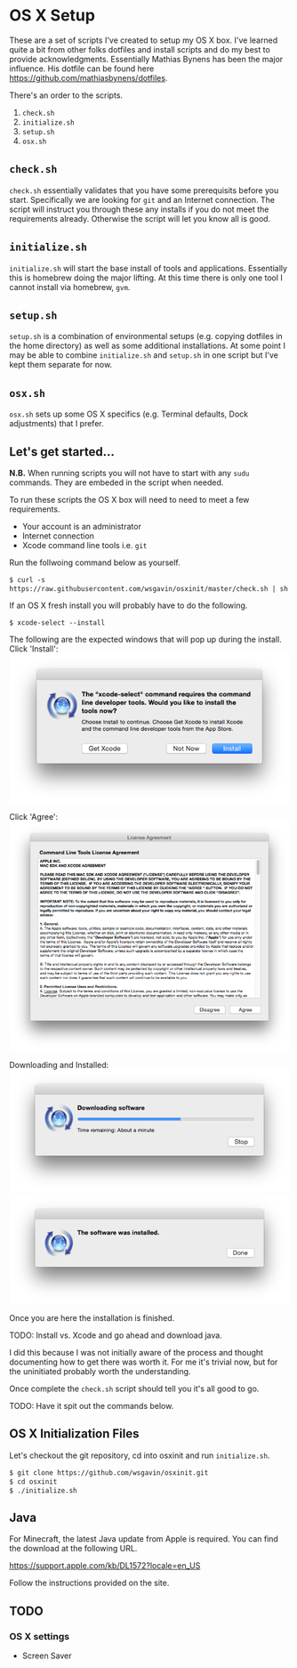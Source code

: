 # OS X Setup

These are a set of scripts I've created to setup my OS X box. I've learned quite a bit from other folks dotfiles and install scripts and do my best to provide acknowledgments. Essentially Mathias Bynens has been the major influence. His dotfile can be found here https://github.com/mathiasbynens/dotfiles.

There's an order to the scripts.

1. `check.sh`
2. `initialize.sh`
3. `setup.sh`
4. `osx.sh`

## `check.sh`

`check.sh` essentially validates that you have some prerequisits before you start. Specifically we are looking for `git` and an Internet connection. The script will instruct you through these any installs if you do not meet the requirements already. Otherwise the script will let you know all is good.

## `initialize.sh`

`initialize.sh` will start the base install of tools and applications. Essentially this is homebrew doing the major lifting. At this time there is only one tool I cannot install via homebrew, `gvm`.

## `setup.sh`

`setup.sh` is a combination of environmental setups (e.g. copying dotfiles in the home directory) as well as some additional installations. At some point I may be able to combine `initialize.sh` and `setup.sh` in one script but I've kept them separate for now.

## `osx.sh`

`osx.sh` sets up some OS X specifics (e.g. Terminal defaults, Dock adjustments) that I prefer.

## Let's get started...

**N.B.** When running scripts you will not have to start with any `sudu` commands. They are embeded in the script when needed.

To run these scripts the OS X box will need to need to meet a few requirements.

- Your account is an administrator
- Internet connection
- Xcode command line tools i.e. `git`

Run the follwoing command below as yourself.

    $ curl -s https://raw.githubusercontent.com/wsgavin/osxinit/master/check.sh | sh

If an OS X fresh install you will probably have to do the following.

    $ xcode-select --install

The following are the expected windows that will pop up during the install.
Click 'Install':
![xcode-select Install Screen](./images/xcode-select.install.png)

Click 'Agree':
![xcode-select Agreement Screen](./images/xcode-select.agreement.png)

Downloading and Installed:
![xcode-select Downloading Screen](./images/xcode-select.downloading.png)
![ALT xcode-select Installed Screen](./images/xcode-select.installed.png)

Once you are here the installation is finished.

TODO: Install vs. Xcode and go ahead and download java.

I did this because I was not initially aware of the process and thought documenting how to get there was worth it. For me it's trivial now, but for the uninitiated probably worth the understanding.

Once complete the `check.sh` script should tell you it's all good to go.

TODO: Have it spit out the commands below.

## OS X Initialization Files

Let's checkout the git repository, cd into osxinit and run `initialize.sh`.

    $ git clone https://github.com/wsgavin/osxinit.git
    $ cd osxinit
    $ ./initialize.sh

## Java

For Minecraft, the latest Java update from Apple is required. You can find the download at the following URL.

https://support.apple.com/kb/DL1572?locale=en_US

Follow the instructions provided on the site.

## TODO

### OS X settings

- Screen Saver
